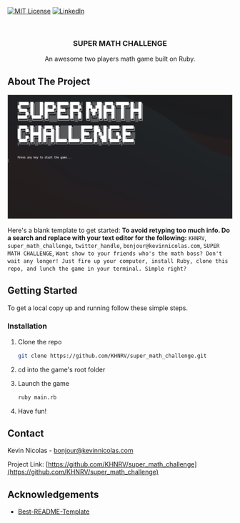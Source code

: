 [![MIT License][license-shield]][license-url]
[![LinkedIn][linkedin-shield]][linkedin-url]

<!-- PROJECT LOGO -->
<br />
<h3 align="center">SUPER MATH CHALLENGE</h3>

  <p align="center">
    An awesome two players math game built on Ruby.
    <br />

<!-- ABOUT THE PROJECT -->

## About The Project

![Welcome Page](./docs/images/Welcome.png)

Here's a blank template to get started:
**To avoid retyping too much info. Do a search and replace with your text editor for the following:**
`KHNRV`, `super_math_challenge`, `twitter_handle`, `bonjour@kevinnicolas.com`, `SUPER MATH CHALLENGE`, `Want show to your friends who's the math boss? Don't wait any longer! Just fire up your computer, install Ruby, clone this repo, and lunch the game in your terminal. Simple right?`

## Getting Started

To get a local copy up and running follow these simple steps.

### Installation

1. Clone the repo
   ```sh
   git clone https://github.com/KHNRV/super_math_challenge.git
   ```
2. cd into the game's root folder

3. Launch the game
   ```sh
   ruby main.rb
   ```
4. Have fun!

<!-- CONTACT -->

## Contact

Kevin Nicolas - bonjour@kevinnicolas.com

Project Link: [https://github.com/KHNRV/super_math_challenge](https://github.com/KHNRV/super_math_challenge)

<!-- ACKNOWLEDGEMENTS -->

## Acknowledgements

- [Best-README-Template](https://github.com/othneildrew/Best-README-Template)

<!-- MARKDOWN LINKS & IMAGES -->
<!-- https://www.markdownguide.org/basic-syntax/#reference-style-links -->

[contributors-shield]: https://img.shields.io/github/contributors/KHNRV/repo.svg?style=for-the-badge
[contributors-url]: https://github.com/KHNRV/repo/graphs/contributors
[forks-shield]: https://img.shields.io/github/forks/KHNRV/repo.svg?style=for-the-badge
[forks-url]: https://github.com/KHNRV/repo/network/members
[stars-shield]: https://img.shields.io/github/stars/KHNRV/repo.svg?style=for-the-badge
[stars-url]: https://github.com/KHNRV/repo/stargazers
[issues-shield]: https://img.shields.io/github/issues/KHNRV/repo.svg?style=for-the-badge
[issues-url]: https://github.com/KHNRV/repo/issues
[license-shield]: https://img.shields.io/github/license/KHNRV/repo.svg?style=for-the-badge
[license-url]: https://github.com/KHNRV/repo/blob/master/LICENSE.txt
[linkedin-shield]: https://img.shields.io/badge/-LinkedIn-black.svg?style=for-the-badge&logo=linkedin&colorB=555
[linkedin-url]: https://linkedin.com/in/KHNRV
